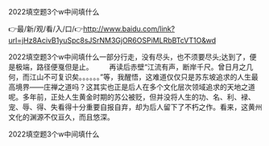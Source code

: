 2022填空题3个w中间填什么

👉最/新/观/看/入/口/👉http://www.baidu.com/link?url=jHz8AcivB1yuSpc8sJSrNM3GjOR6OSPiMLRbBTcVT1O&wd

2022填空题3个w中间填什么一部分行走，没有尽头，也不须要尽头;达到了，便是极端，路径便戛但是止。
　　再读后赤壁“江流有声，断岸千尺。曾日月之几何，而江山不可复识矣。。。。。。”等，我醒悟，这难道仅仅只是苏东坡追求的人生最高境界——庄禅之道吗？这其实也正是后人在多个文化层次领域追求的天地之道呢。多年前，正处人生黄金时期的苏公被贬，但并没将人生的功、名、利、䘵、宠、辱、得、失看得十分重要自报自弃，却为后人留下了不朽之作。看来，这黄州文化的渊源不仅亘久，而且悠深。


2022填空题3个w中间填什么
